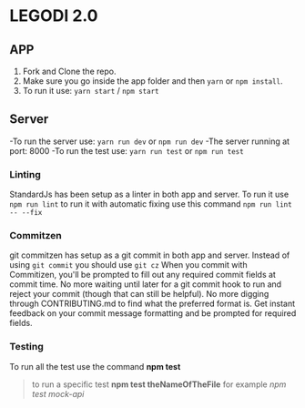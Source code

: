 # LEGODI 2.0

## APP

1. Fork and Clone the repo.
2. Make sure you go inside the app folder and then `yarn` or `npm install`.
3. To run it use: `yarn start` / `npm start`

## Server
-To run the server use: `yarn run dev` or `npm run dev`
-The server running at port: 8000
-To run the test use: `yarn run test` or `npm run test`

### Linting
StandardJs has been setup as a linter in both app and server.
To run it use `npm run lint` to run it with automatic fixing use this command `npm run lint -- --fix`

### Commitzen
git commitzen has setup as a git commit in both app and server.
Instead of using `git commit` you should use `git cz`
When you commit with Commitizen, you'll be prompted to fill out any required commit fields at commit time. No more waiting until later for a git commit hook to run and reject your commit (though that can still be helpful). No more digging through CONTRIBUTING.md to find what the preferred format is. Get instant feedback on your commit message formatting and be prompted for required fields.


### Testing
To run all the test use the command **npm test**

> to run a specific test **npm test theNameOfTheFile** for example *npm test mock-api*
